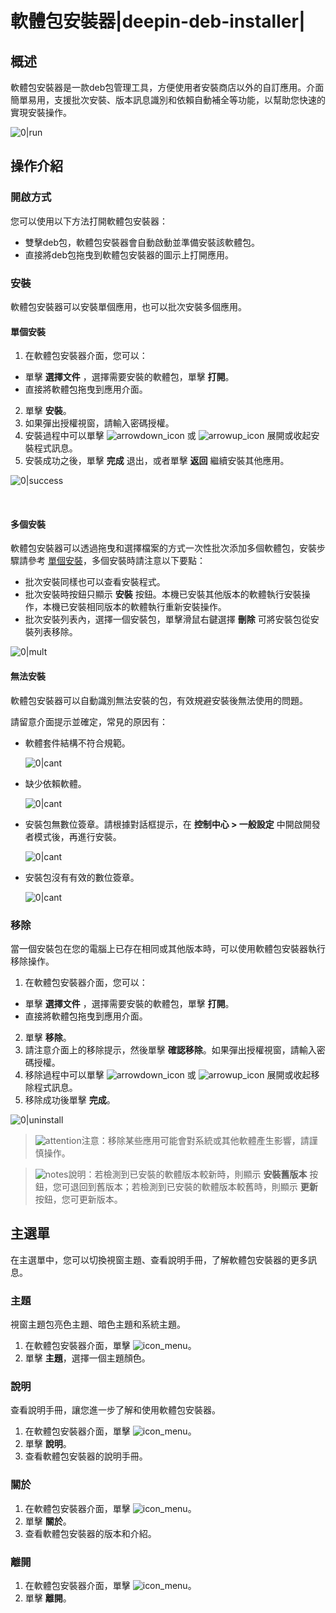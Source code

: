 # 軟體包安裝器|deepin-deb-installer|

## 概述

軟體包安裝器是一款deb包管理工具，方便使用者安裝商店以外的自訂應用。介面簡單易用，支援批次安裝、版本訊息識別和依賴自動補全等功能，以幫助您快速的實現安裝操作。

![0|run](fig/run.png)


## 操作介紹


### 開啟方式

您可以使用以下方法打開軟體包安裝器：

- 雙擊deb包，軟體包安裝器會自動啟動並準備安裝該軟體包。
- 直接將deb包拖曳到軟體包安裝器的圖示上打開應用。

### 安裝

軟體包安裝器可以安裝單個應用，也可以批次安裝多個應用。

#### 單個安裝

1.  在軟體包安裝器介面，您可以：
   - 單擊 **選擇文件** ，選擇需要安裝的軟體包，單擊 **打開**。
   - 直接將軟體包拖曳到應用介面。
2.  單擊 **安裝**。
3.  如果彈出授權視窗，請輸入密碼授權。
4.  安裝過程中可以單擊 ![arrowdown_icon](../common/down.svg) 或 ![arrowup_icon](../common/up.svg) 展開或收起安裝程式訊息。
5.  安裝成功之後，單擊 **完成** 退出，或者單擊 **返回** 繼續安裝其他應用。

![0|success](fig/success.png)

&nbsp;&nbsp;&nbsp;&nbsp;&nbsp;&nbsp;&nbsp;&nbsp;&nbsp;&nbsp;&nbsp;&nbsp;&nbsp;

#### 多個安裝

軟體包安裝器可以透過拖曳和選擇檔案的方式一次性批次添加多個軟體包，安裝步驟請參考 [單個安裝](#單個安裝)，多個安裝時請注意以下要點：

- 批次安裝同樣也可以查看安裝程式。
- 批次安裝時按鈕只顯示 **安裝** 按鈕。本機已安裝其他版本的軟體執行安裝操作，本機已安裝相同版本的軟體執行重新安裝操作。
- 批次安裝列表內，選擇一個安裝包，單擊滑鼠右鍵選擇 **刪除** 可將安裝包從安裝列表移除。


![0|mult](fig/multi.png)


#### 無法安裝

軟體包安裝器可以自動識別無法安裝的包，有效規避安裝後無法使用的問題。

請留意介面提示並確定，常見的原因有：

- 軟體套件結構不符合規範。

   ![0|cant](fig/cant1.png)

- 缺少依賴軟體。

   ![0|cant](fig/cant2.png)

- 安裝包無數位簽章。請根據對話框提示，在 **控制中心 > 一般設定** 中開啟開發者模式後，再進行安裝。

   ![0|cant](fig/cant3.png)

- 安裝包沒有有效的數位簽章。

   ![0|cant](fig/cant4.png)

### 移除

當一個安裝包在您的電腦上已存在相同或其他版本時，可以使用軟體包安裝器執行移除操作。

1.  在軟體包安裝器介面，您可以：

   - 單擊 **選擇文件** ，選擇需要安裝的軟體包，單擊 **打開**。
   - 直接將軟體包拖曳到應用介面。

2. 單擊 **移除**。
3. 請注意介面上的移除提示，然後單擊 **確認移除**。如果彈出授權視窗，請輸入密碼授權。
4. 移除過程中可以單擊 ![arrowdown_icon](../common/down.svg) 或 ![arrowup_icon](../common/up.svg) 展開或收起移除程式訊息。
5. 移除成功後單擊 **完成**。

![0|uninstall](fig/uninstall.png)
&nbsp;&nbsp;&nbsp;&nbsp;&nbsp;&nbsp;&nbsp;&nbsp;&nbsp;&nbsp;&nbsp;&nbsp;&nbsp;

> ![attention](../common/attention.svg)注意：移除某些應用可能會對系統或其他軟體產生影響，請謹慎操作。

> ![notes](../common/notes.svg)說明：若檢測到已安裝的軟體版本較新時，則顯示 **安裝舊版本** 按鈕，您可退回到舊版本；若檢測到已安裝的軟體版本較舊時，則顯示 **更新** 按鈕，您可更新版本。

## 主選單

在主選單中，您可以切換視窗主題、查看說明手冊，了解軟體包安裝器的更多訊息。

### 主題

視窗主題包亮色主題、暗色主題和系統主題。

1. 在軟體包安裝器介面，單擊 ![icon_menu](../common/icon_menu.svg)。
2. 單擊 **主題**，選擇一個主題顏色。

### 說明

查看說明手冊，讓您進一步了解和使用軟體包安裝器。

1. 在軟體包安裝器介面，單擊 ![icon_menu](../common/icon_menu.svg)。
2. 單擊 **說明**。
3. 查看軟體包安裝器的說明手冊。


### 關於

1. 在軟體包安裝器介面，單擊 ![icon_menu](../common/icon_menu.svg)。
2. 單擊 **關於**。
3. 查看軟體包安裝器的版本和介紹。


### 離開

1. 在軟體包安裝器介面，單擊 ![icon_menu](../common/icon_menu.svg)。
2. 單擊 **離開**。

